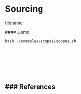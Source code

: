 # Sourcing

[filename](../../examples/scopes/scopes.sh ':include :type=code bash')

#### Demo
```
bash ./examples/scopes/scopes.sh
```

<br><br><br><br><br>

### References
- 
